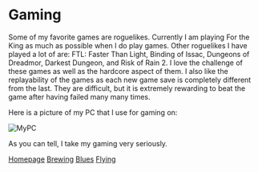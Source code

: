 # Gaming

Some of my favorite games are roguelikes. Currently I am playing For the King as much as possible when I do play games. Other roguelikes I have played a lot of are: FTL: Faster Than Light, Binding of Issac, Dungeons of Dreadmor, Darkest Dungeon, and Risk of Rain 2. I love the challenge of these games as well as the hardcore aspect of them. I also like the replayability of the games as each new game save is completely different from the last. They are difficult, but it is extremely rewarding to beat the game after having failed many many times.

Here is a picture of my PC that I use for gaming on:

![MyPC](https://user-images.githubusercontent.com/77766575/116960312-a54ea080-ac65-11eb-94b2-de1bae87be26.JPG)

As you can tell, I take my gaming very seriously.

[Homepage](README.md)
[Brewing](Brewing.md)
[Blues](Blues)
[Flying](Flying.md)
